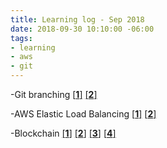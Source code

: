 ```yaml
---
title: Learning log - Sep 2018
date: 2018-09-30 10:10:00 -06:00
tags:
- learning
- aws
- git
---
```


-Git branching   [[**1**]](http://lab.github.com)      [[**2**]](https://git-scm.com/book/en/v1/Git-Branching-What-a-Branch-Is)

-AWS Elastic Load Balancing  [[**1**]](https://docs.bitnami.com/aws/how-to/configure-elb-ssl-aws/)  [[**2**]](https://www.aws.training)

-Blockchain [[**1**]](https://www.youtube.com/watch?v=Lx9zgZCMqXE)  [[**2**]](https://www.youtube.com/watch?v=y3dqhixzGVo)  [[**3**]](http://graphics.reuters.com/TECHNOLOGY-BLOCKCHAIN/010070P11GN/index.html)  [[**4**]](https://lhartikk.github.io/)